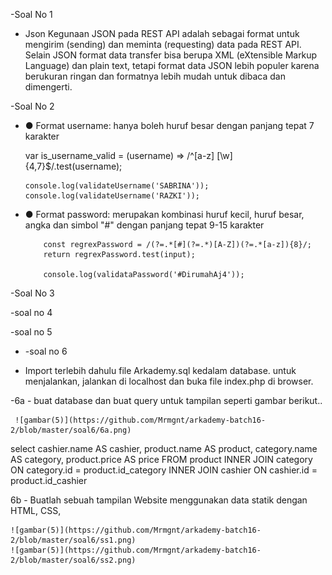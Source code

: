  -Soal No 1
  * Json
    Kegunaan JSON pada REST API adalah sebagai format untuk mengirim (sending) dan meminta     (requesting) data pada REST API. Selain JSON format data transfer bisa berupa XML (eXtensible Markup Language) dan plain text, tetapi format data JSON lebih populer karena berukuran ringan dan formatnya lebih mudah untuk dibaca dan dimengerti.

-Soal No 2

  * ● Format username: hanya boleh huruf besar dengan panjang tepat 7 karakter

      var is_username_valid = (username) => /^[a-z] [\w] {4,7}$/.test(username);

		console.log(validateUsername('SABRINA'));
  		console.log(validateUsername('RAZKI'));


* ● Format password: merupakan kombinasi huruf kecil, huruf besar, angka dan
    simbol "#" dengan panjang tepat 9-15 karakter         


          const regrexPassword = /(?=.*[#](?=.*)[A-Z])(?=.*[a-z]){8}/;
    	  return regrexPassword.test(input);

  		  console.log(validataPassword('#DirumahAj4'));

-Soal No 3
   
-soal no 4

-soal no 5

* -soal no 6

 - Import terlebih dahulu file Arkademy.sql kedalam database. untuk menjalankan, jalankan di localhost dan buka file index.php di browser.

  -6a - buat database dan buat query untuk tampilan seperti gambar berikut..
 
     ![gambar(5)](https://github.com/Mrmgnt/arkademy-batch16-2/blob/master/soal6/6a.png)

  select cashier.name AS cashier, product.name AS product, category.name AS category, product.price AS price
  FROM product
  INNER JOIN category ON category.id = product.id_category
  INNER JOIN cashier ON cashier.id = product.id_cashier

  6b - Buatlah sebuah tampilan Website menggunakan data statik dengan HTML, CSS,
  
    ![gambar(5)](https://github.com/Mrmgnt/arkademy-batch16-2/blob/master/soal6/ss1.png)
    ![gambar(5)](https://github.com/Mrmgnt/arkademy-batch16-2/blob/master/soal6/ss2.png)
  




   
